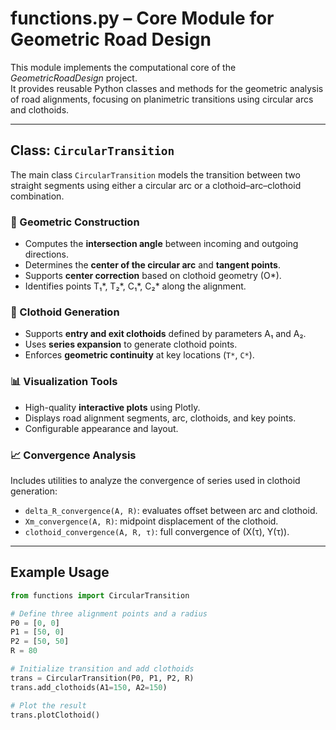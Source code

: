 # functions.py – Core Module for Geometric Road Design

This module implements the computational core of the *GeometricRoadDesign* project.  
It provides reusable Python classes and methods for the geometric analysis of road alignments, focusing on planimetric transitions using circular arcs and clothoids.

---

## Class: `CircularTransition`

The main class `CircularTransition` models the transition between two straight segments using either a circular arc or a clothoid–arc–clothoid combination.

### 🔧 Geometric Construction

- Computes the **intersection angle** between incoming and outgoing directions.
- Determines the **center of the circular arc** and **tangent points**.
- Supports **center correction** based on clothoid geometry (O*).
- Identifies points T₁*, T₂*, C₁*, C₂* along the alignment.

### 📐 Clothoid Generation

- Supports **entry and exit clothoids** defined by parameters A₁ and A₂.
- Uses **series expansion** to generate clothoid points.
- Enforces **geometric continuity** at key locations (`T*`, `C*`).

### 📊 Visualization Tools

- High-quality **interactive plots** using Plotly.
- Displays road alignment segments, arc, clothoids, and key points.
- Configurable appearance and layout.

### 📈 Convergence Analysis

Includes utilities to analyze the convergence of series used in clothoid generation:

- `delta_R_convergence(A, R)`: evaluates offset between arc and clothoid.
- `Xm_convergence(A, R)`: midpoint displacement of the clothoid.
- `clothoid_convergence(A, R, τ)`: full convergence of (X(τ), Y(τ)).

---

## Example Usage

```python
from functions import CircularTransition

# Define three alignment points and a radius
P0 = [0, 0]
P1 = [50, 0]
P2 = [50, 50]
R = 80

# Initialize transition and add clothoids
trans = CircularTransition(P0, P1, P2, R)
trans.add_clothoids(A1=150, A2=150)

# Plot the result
trans.plotClothoid()
